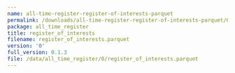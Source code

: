 ```yaml
---
name: all-time-register-register-of-interests-parquet
permalink: /downloads/all-time-register-register-of-interests-parquet/0
package: all_time_register
title: register_of_interests
filename: register_of_interests.parquet
version: '0'
full_version: 0.1.3
file: /data/all_time_register/0/register_of_interests.parquet
---
```

